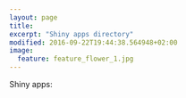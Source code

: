 ```yaml
---
layout: page
title:
excerpt: "Shiny apps directory"
modified: 2016-09-22T19:44:38.564948+02:00
image:
  feature: feature_flower_1.jpg
---
```


Shiny apps:

